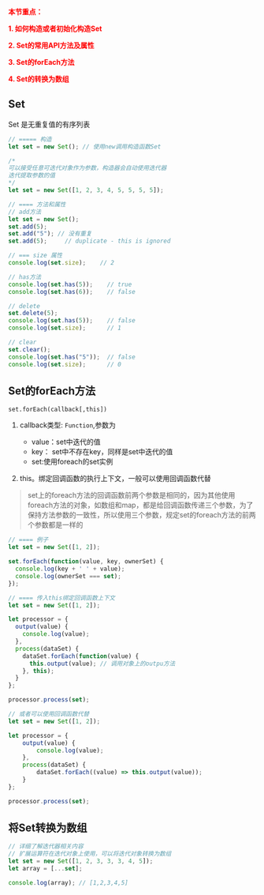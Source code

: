 <div style="color:red; font-size: 14px;font-weight: bold">
本节重点：
<p>1. 如何构造或者初始化构造Set</p>
<p>2. Set的常用API方法及属性</p>
<p>3. Set的forEach方法</p>
<p>4. Set的转换为数组</p>
</div>

## Set
Set 是无重复值的有序列表

```js
// ===== 构造
let set = new Set(); // 使用new调用构造函数Set

/*
可以接受任意可迭代对象作为参数，构造器会自动使用迭代器
迭代提取参数的值
*/
let set = new Set([1, 2, 3, 4, 5, 5, 5, 5]);

// ==== 方法和属性
// add方法
let set = new Set();
set.add(5);
set.add("5"); // 没有重复
set.add(5);     // duplicate - this is ignored

// === size 属性
console.log(set.size);    // 2

// has方法
console.log(set.has(5));    // true
console.log(set.has(6));    // false

// delete
set.delete(5);
console.log(set.has(5));    // false
console.log(set.size);      // 1

// clear
set.clear();
console.log(set.has("5"));  // false
console.log(set.size);      // 0
```

## Set的forEach方法
`set.forEach(callback[,this])`
1. callback类型: `Function`,参数为
    * value：set中迭代的值
    * key： set中不存在key，同样是set中迭代的值
    * set:使用foreach的set实例

2. this。绑定回调函数的执行上下文，一般可以使用回调函数代替

> set上的foreach方法的回调函数前两个参数是相同的，因为其他使用foreach方法的对象，如数组和map，都是给回调函数传递三个参数，为了保持方法参数的一致性，所以使用三个参数，规定set的foreach方法的前两个参数都是一样的

```js
// ==== 例子
let set = new Set([1, 2]);

set.forEach(function(value, key, ownerSet) {
  console.log(key + ' ' + value);
  console.log(ownerSet === set);
});

// ==== 传入this绑定回调函数上下文
let set = new Set([1, 2]);

let processor = {
  output(value) {
    console.log(value);
  },
  process(dataSet) {
    dataSet.forEach(function(value) {
      this.output(value); // 调用对象上的outpu方法
    }, this);
  }
};

processor.process(set);

// 或者可以使用回调函数代替
let set = new Set([1, 2]);

let processor = {
    output(value) {
        console.log(value);
    },
    process(dataSet) {
        dataSet.forEach((value) => this.output(value));
    }
};

processor.process(set);
```


## 将Set转换为数组
```js
// 详细了解迭代器相关内容
// 扩展运算符在迭代对象上使用，可以将迭代对象转换为数组
let set = new Set([1, 2, 3, 3, 3, 4, 5]);
let array = [...set];

console.log(array); // [1,2,3,4,5]
```